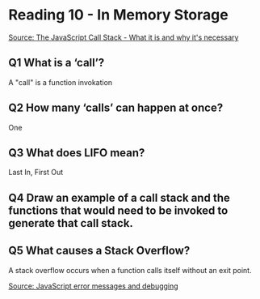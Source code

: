 # Reading 10 - In Memory Storage

[Source: The  JavaScript Call Stack - What it is and why it's necessary](https://www.freecodecamp.org/news/understanding-the-javascript-call-stack-861e41ae61d4)

## Q1 What is a ‘call’?

A "call" is a function invokation

## Q2 How many ‘calls’ can happen at once?

One

## Q3 What does LIFO mean?

Last In, First Out

## Q4 Draw an example of a call stack and the functions that would need to be invoked to generate that call stack.



## Q5 What causes a Stack Overflow?

A stack overflow occurs when a function calls itself without an exit point.

[Source: JavaScript error messages and debugging](https://codeburst.io/javascript-error-messages-debugging-d23f84f0ae7c)
